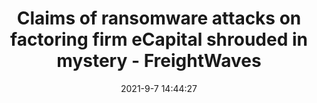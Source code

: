 ---
"title": "Claims of ransomware attacks on factoring firm eCapital shrouded in mystery - FreightWaves"
"date": "2021-9-7 14:44:27"
"feed_name": "GOOGLENEWS"
"feed_website": "https://news.google.com/search?q=drilling%2Bincident&hl=en-US&gl=US&ceid=US:en"
"feed_rss": "https://news.google.com/rss/search?q=drilling%2Bincident&hl=en-US&gl=US&ceid=US:en"
"link": "https://www.freightwaves.com/news/claims-of-ransomware-attacks-on-factoring-firm-ecapital-shrouded-in-mystery"
"file": "_posts/2021-9-7-14-44-27_GOOGLENEWS_854c9616f93032cc7676775d26e258d390ef1c3e.md"
"accident": "0"
"drilling": "0"
---